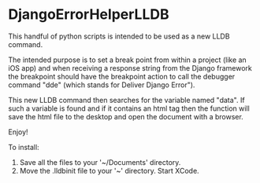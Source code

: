 DjangoErrorHelperLLDB
=====================

This handful of python scripts is intended to be used as a new LLDB command.

The intended purpose is to set a break point from within a project (like an iOS app) and when receiving a response string from the Django framework the breakpoint should have the breakpoint action to call the debugger command "dde" (which stands for Deliver Django Error").

This new LLDB command then searches for the variable named "data". If such a variable is found and if it contains an html tag then the function will save the html file to the desktop and open the document with a browser.

Enjoy!


To install:

1. Save all the files to your '~/Documents' directory.
2. Move the .lldbinit file to your '~' directory. Start XCode.

